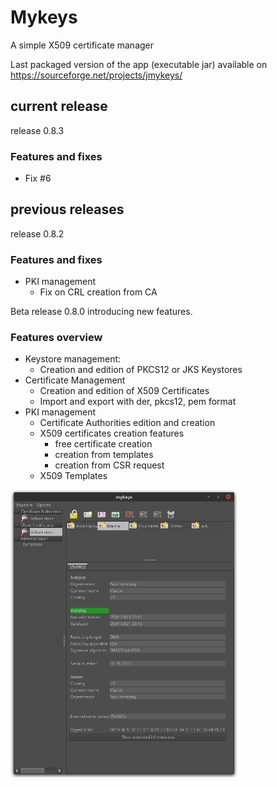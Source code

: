 # Mykeys

A simple X509 certificate manager

Last packaged version of the app (executable jar) available on https://sourceforge.net/projects/jmykeys/


## current release
release 0.8.3
### Features and fixes
- Fix #6

## previous releases
release 0.8.2
### Features and fixes
- PKI management
  -  Fix on CRL creation from CA

Beta release 0.8.0 introducing new features.

### Features overview
- Keystore management:
  - Creation and edition of PKCS12 or JKS Keystores
- Certificate Management
  -  Creation and edition of X509 Certificates
  - Import and export with der, pkcs12, pem format
- PKI management
  -  Certificate Authorities edition and creation
  -  X509 certificates creation features
     -  free certificate creation
     -  creation from templates
     -  creation from CSR request
  -  X509 Templates

<div align="left">
        <img width="72%" src="/info/mk_screen1.png" alt="About screen" title="About screen"</img>
</div>

